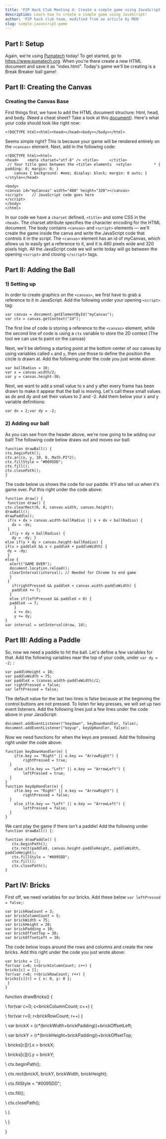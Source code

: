 ```yaml
---
title: 'P2P Hack Club Meeting 4: Create a simple game using JavaScript!'
description: Learn how to create a simple game using JavaScript!
author: 'P2P hack club team, modified from an article by MDN'
slug: simple-javascript-game
---
```

## Part I: Setup

Again, we're using [Pumatech](https://www.pumatech.org) today! To get started, go to <https://www.pumatech.org>. When you're there create a new HTML document and save it as "index.html". Today's game we'll be creating is a Break Breaker ball game!

## Part II: Creating the Canvas

### Creating the Canvas Base

First things first, we have to add the HTML document structure: html, head, and body. (Need a cheat sheet? Take a look at this [document](https://docs.google.com/document/d/1R0S5fqrL8e_dMbramMEKRs6elU3VSHqHOLNP3rlm9fw/edit)). Here's what your code should look like right now: 

```
<!DOCTYPE html><html><head></head><body></body></html>
```

Seems simple right? This is because your game will be rendered entirely on the `<canvas>` element. Next, add in the following code:

```
<!DOCTYPE html><html>
<head>    <meta charset="utf-8" /> <title>     </title>
 // Your title goes between the <title> elements  <style>	       * { padding: 0; margin: 0; }
	canvas { background: #eee; display: block; margin: 0 auto; }   </style></head>

<body>
<canvas id="myCanvas" width="480" height="320"></canvas>
<script>	// JavaScript code goes here
</script>
</body>
</html>
```

In our code we have a `charset` defined, `<title>` and some CSS in the `<head>`. The charset attribute specifies the character encoding for the HTML document. The body contains `<canvas>` and `<script>` elements — we'll create the game inside the canva and write the JavaScript code that controls it in the script. The `<canvas>` element has an id of myCanvas, which allows us to easily get a reference to it, and it is 480 pixels wide and 320 pixels high. All the JavaScript code we will write today will go between the opening `<script>` and closing `</script>` tags.

## Part II: Adding the Ball

### 1) Setting up

 In order to create graphics on the `<canvas>`, we first have to grab a reference to it in JavaScript. Add the following under your opening `<script>` tag:

```
var canvas = document.getElementById("myCanvas");
var ctx = canvas.getContext("2d");
```

The first line of code is storing a reference to the `<canvas>` element, while the second line of code is using a `ctx` variable to store the 2D context (The tool we can use to paint on the canvas)

Next, we'll be defining a starting point at the bottom center of our canvas by using variables called `x` and `y`, then use those to define the position the circle is drawn at. Add the following under the code you just wrote above:

```
var ballRadius = 10;
var x = canvas.width/2;
var y = canvas.height-30;
```

Next, we want to add a small value to x and y after every frame has been drawn to make it appear that the ball is moving. Let's call these small values as dx and dy and set their values to 2 and -2. Add them below your x and y variable definitions:

```
var dx = 2;var dy = -2; 
```

### 2) Adding our ball

As you can see from the header above, we're now going to be adding our ball! The following code below draws out and moves our ball:

```
function drawBall() {
ctx.beginPath();
ctx.arc(x, y, 10, 0, Math.PI*2);
ctx.fillStyle = "#0095DD";
ctx.fill();
ctx.closePath();
}
```

The code below us shows the code for our paddle. It'll also tell us when it's game over. Put this right under the code above:

```
function draw() { function draw() {ctx.clearRect(0, 0, canvas.width, canvas.height);drawBall();drawPaddle(); if(x + dx > canvas.width-ballRadius || x + dx < ballRadius) {   dx = -dx; }  if(y + dy < ballRadius) {   dy = -dy; }else if(y + dy > canvas.height-ballRadius) {if(x > paddleX && x < paddleX + paddleWidth) { dy = -dy; }else {  alert("GAME OVER");  document.location.reload();  clearInterval(interval); // Needed for Chrome to end game  } }   if(rightPressed && paddleX < canvas.width-paddleWidth) {   paddleX += 7;  }  else if(leftPressed && paddleX > 0) {  paddleX -= 7;    }    x += dx;    y += dy;}var interval = setInterval(draw, 10);
```

## Part III: Adding a Paddle

So, now we need a paddle to hit the ball. Let's define a few variables for that. Add the following variables near the top of your code, under `var dy = -2;` :

```
var paddleHeight = 10;
var paddleWidth = 75;
var paddleX = (canvas.width-paddleWidth)/2;
var rightPressed = false;
var leftPressed = false;
```

The default value for the last two lines is false because at the beginning the control buttons are not pressed. To listen for key presses, we will set up two event listeners. Add the following lines just a few lines under the code above in your JavaScript:

```
document.addEventListener("keydown", keyDownHandler, false);
document.addEventListener("keyup", keyUpHandler, false);
```

Now we need functions for when the keys are pressed. Add the following right under the code above:

```
function keyDownHandler(e) {
    if(e.key == "Right" || e.key == "ArrowRight") {
        rightPressed = true;
  }
    else if(e.key == "Left" || e.key == "ArrowLeft") {
        leftPressed = true;
  }
}
function keyUpHandler(e) {
    if(e.key == "Right" || e.key == "ArrowRight") {
        rightPressed = false;
  }
    else if(e.key == "Left" || e.key == "ArrowLeft") {
        leftPressed = false;
  }
}
```

We cant play the game if there isn't a paddle! Add the following under `function drawBall() {:`

```
function drawPaddle() {   ctx.beginPath();   ctx.rect(paddleX, canvas.height-paddleHeight, paddleWidth, paddleHeight);   ctx.fillStyle = "#0095DD";   ctx.fill();   ctx.closePath();}
```

## Part IV: Bricks

First off, we need variables for our bricks. Add these below `var leftPressed = false;`: 

```
var brickRowCount = 3;var brickColumnCount = 5;var brickWidth = 75;var brickHeight = 20;var brickPadding = 10;var brickOffsetTop = 30;var brickOffsetLeft = 30;
```

The code below loops around the rows and columns and create the new bricks. Add this right under the code you just wrote above:

```
var bricks = [];for(var c=0; c<brickColumnCount; c++) {bricks[c] = [];for(var r=0; r<brickRowCount; r++) {bricks[c][r] = { x: 0, y: 0 }; }}
```

function drawBricks() {

\    for(var c=0; c<brickColumnCount; c++) {

\    for(var r=0; r<brickRowCount; r++) {

\    var brickX = (c*(brickWidth+brickPadding))+brickOffsetLeft;

\    var brickY = (r*(brickHeight+brickPadding))+brickOffsetTop;

\    bricks\[c]\[r].x = brickX;

\    bricks\[c]\[r].y = brickY;

\    ctx.beginPath();

\    ctx.rect(brickX, brickY, brickWidth, brickHeight);

\    ctx.fillStyle = "#0095DD";

\    ctx.fill();

\    ctx.closePath();

\    }

\    }

}
